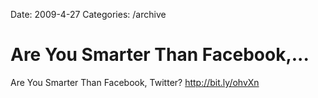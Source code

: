 Date: 2009-4-27
Categories: /archive

# Are You Smarter Than Facebook,...

Are You Smarter Than Facebook, Twitter? <a href="http://bit.ly/ohvXn" rel="nofollow">http://bit.ly/ohvXn</a>
